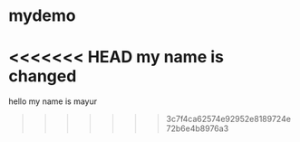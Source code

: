 # mydemo

<<<<<<< HEAD
my name is changed
=======
hello my name is mayur
>>>>>>> 3c7f4ca62574e92952e8189724e72b6e4b8976a3
